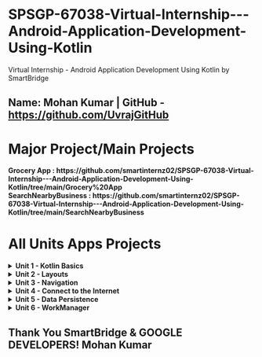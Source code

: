 SPSGP-67038-Virtual-Internship---Android-Application-Development-Using-Kotlin
=============================================================================
Virtual Internship - Android Application Development Using Kotlin by SmartBridge

Name: Mohan Kumar | GitHub - https://github.com/UvrajGitHub
-----------------------------------------------------------
Major Project/Main Projects
==========================

 <summary><b>Grocery App : https://github.com/smartinternz02/SPSGP-67038-Virtual-Internship---Android-Application-Development-Using-Kotlin/tree/main/Grocery%20App</b></summary>
 <summary><b>SearchNearbyBusiness :  https://github.com/smartinternz02/SPSGP-67038-Virtual-Internship---Android-Application-Development-Using-Kotlin/tree/main/SearchNearbyBusiness</b></summary>

All Units Apps Projects 
=======================

<details>
    <summary><b>Unit 1 - Kotlin Basics</b></summary>
  
- [Happy Birthday Card](https://github.com/smartinternz02/SPSGP-67038-Virtual-Internship---Android-Application-Development-Using-Kotlin/blob/main/Unit%201%20-%20Kotlin%20Basics/Happy%20Birthday.zip)
- [Lemonade](https://github.com/smartinternz02/SPSGP-67038-Virtual-Internship---Android-Application-Development-Using-Kotlin/blob/main/Unit%201%20-%20Kotlin%20Basics/Lemonade.zip)
- [Dice Roller](https://github.com/smartinternz02/SPSGP-67038-Virtual-Internship---Android-Application-Development-Using-Kotlin/blob/main/Unit%201%20-%20Kotlin%20Basics/Dice%20Roller.zip)
</details>

<details>
    <summary><b>Unit 2 - Layouts</b></summary>
  
- [Affirmations](https://github.com/smartinternz02/SPSGP-67038-Virtual-Internship---Android-Application-Development-Using-Kotlin/blob/main/Unit%202%20-%20Layouts/Affirmations.zip)
- [Dogglers](https://github.com/smartinternz02/SPSGP-67038-Virtual-Internship---Android-Application-Development-Using-Kotlin/blob/main/Unit%202%20-%20Layouts/Dogglers%20App.zip)
- [TipTime](https://github.com/smartinternz02/SPSGP-67038-Virtual-Internship---Android-Application-Development-Using-Kotlin/blob/main/Unit%202%20-%20Layouts/Tip%20Time.zip)
- [Words](https://github.com/smartinternz02/SPSGP-67038-Virtual-Internship---Android-Application-Development-Using-Kotlin/blob/main/Unit%202%20-%20Layouts/Words%20App.zip)
</details>

<details>
    <summary><b>Unit 3 - Navigation</b></summary>
  
- [Cupcake](https://github.com/smartinternz02/SPSGP-67038-Virtual-Internship---Android-Application-Development-Using-Kotlin/blob/main/Unit%203%20-%20Navigation/Cupcake%20App.zip)
- [Lunch Tray](https://github.com/smartinternz02/SPSGP-67038-Virtual-Internship---Android-Application-Development-Using-Kotlin/blob/main/Unit%203%20-%20Navigation/Lunch%20Tray.zip)
</details>

<details>
    <summary><b>Unit 4 - Connect to the Internet</b></summary>
  
- [Amphibians](https://github.com/smartinternz02/SPSGP-67038-Virtual-Internship---Android-Application-Development-Using-Kotlin/blob/main/Unit%204%20-%20Connect%20to%20the%20Internet/Amphibians.zip)
- [MarsPhotos](https://github.com/smartinternz02/SPSGP-67038-Virtual-Internship---Android-Application-Development-Using-Kotlin/blob/main/Unit%204%20-%20Connect%20to%20the%20Internet/MarsPhotos.zip)
</details>

<details>
    <summary><b>Unit 5 - Data Persistence</b></summary>
  
- [Forage](https://github.com/smartinternz02/SPSGP-67038-Virtual-Internship---Android-Application-Development-Using-Kotlin/blob/main/Unit%205%20-%20Data%20Persistence/Forage%20App.zip)
</details>

<details>
    <summary><b>Unit 6 - WorkManager</b></summary>
  
- [Water Me](https://github.com/smartinternz02/SPSGP-67038-Virtual-Internship---Android-Application-Development-Using-Kotlin/blob/main/Unit%206%20-%20WorkManager/Water%20Me%20App.zip)
</details>


Thank You SmartBridge & GOOGLE DEVELOPERS!
Mohan Kumar
-----------

